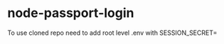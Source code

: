 # node-passport-login

To use cloned repo need to add root level .env with
SESSION_SECRET=<YourSessionSecret>
